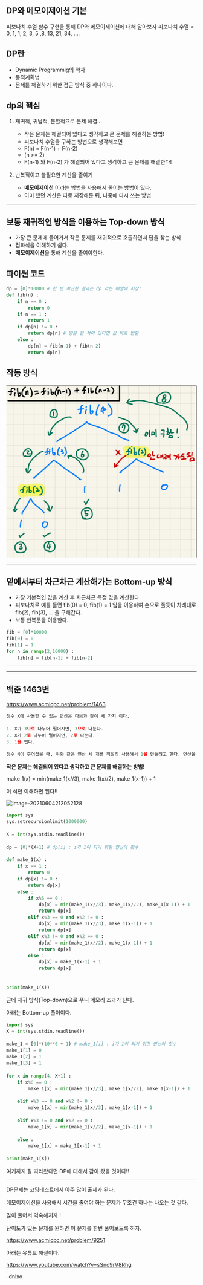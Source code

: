 ## DP와 메모이제이션 기본

피보나치 수열 함수 구현을 통해 DP와 메모이제이션에 대해 알아보자
피보나치 수열 = 0, 1, 1, 2, 3, 5 ,8, 13, 21, 34, ....

## DP란

- Dynamic Programmig의 약자
- 동적계획법
- 문제를 해결하기 위한 접근 방식 중 하나이다.

## dp의 핵심

1. 재귀적, 귀납적, 분할적으로 문제 해결..
   - 작은 문제는 해결되어 있다고 생각하고 큰 문제를 해결하는 방법!
   - 피보나치 수열을 구하는 방법으로 생각해보면
   - F(n) = F(n-1) + F(n-2)
   - (n >= 2)
   - F(n-1) 와 F(n-2) 가 해결되어 있다고 생각하고 큰 문제를 해결한다!

2. 반복적이고 불필요한 계산을 줄이기
   - **메모이제이션** 이라는 방법을 사용해서 줄이는 방법이 있다.
   - 이미 했던 계산은 따로 저장해둔 뒤, 나중에 다시 쓰는 방법.

---

## 보통 재귀적인 방식을 이용하는 Top-down 방식

- 가장 큰 문제에 들어가서 작은 문제를 재귀적으로 호출하면서 답을 찾는 방식
- 점화식을 이해하기 쉽다.
- **메모이제이션**을 통해 계산을 줄여야한다.

## 파이썬 코드

```python
dp = [0]*10000 # 한 번 계산한 결과는 dp 라는 배열에 저장!
def fib(n) :
    if n == 0 : 
        return 0
    if n == 1 : 
        return 1
    if dp[n] != 0 : 
        return dp[n] # 방문 한 적이 있다면 값 바로 반환
   	else :
        dp[n] = fib(n-1) + fib(n-2)
        return dp[n]
```

## 작동 방식

![image-20210604184708771](./img/2.png)

---

## 밑에서부터 차근차근 계산해가는 Bottom-up 방식

- 가장 기본적인 값을 계산 후 차근차근 특정 값을 계산한다.
- 피보나치로 예를 들면 fib(0) = 0, fib(1) = 1 임을 이용하여 손으로 풀듯이 차례대로 fib(2), fib(3), ... 을 구해간다.
- 보통 반복문을 이용한다.

```python
fib = [0]*10000
fib[0] = 0
fib[1] = 1
for n in range(2,10000) : 
    fib[n] = fib[n-1] + fib[n-2]
```

---

---

## 백준 1463번

https://www.acmicpc.net/problem/1463

```python
정수 X에 사용할 수 있는 연산은 다음과 같이 세 가지 이다.

1. X가 3으로 나누어 떨어지면, 3으로 나눈다.
2. X가 2로 나누어 떨어지면, 2로 나눈다.
3. 1을 뺀다.

정수 N이 주어졌을 때, 위와 같은 연산 세 개를 적절히 사용해서 1을 만들려고 한다. 연산을 사용하는 횟수의 최솟값을 출력하시오.
```

**작은 문제는 해결되어 있다고 생각하고 큰 문제를 해결하는 방법!**

make_1(x) = min(make_1(x//3), make_1(x//2), make_1(x-1)) + 1

이 식만 이해하면 된다!!

![image-20210604212052128](\img\3.png)

```python
import sys
sys.setrecursionlimit(1000000)

X = int(sys.stdin.readline())

dp = [0]*(X+1) # dp[i] : i가 1이 되기 위한 연산의 횟수

def make_1(x) :
    if x == 1 :
        return 0
    if dp[x] != 0 :
        return dp[x]
    else :
        if x%6 == 0 :
            dp[x] = min(make_1(x//3), make_1(x//2), make_1(x-1)) + 1
            return dp[x]
        elif x%3 == 0 and x%2 != 0 :
            dp[x] = min(make_1(x//3), make_1(x-1)) + 1
            return dp[x]
        elif x%3 != 0 and x%2 == 0 :
            dp[x] = min(make_1(x//2), make_1(x-1)) + 1
            return dp[x]
        else :
            dp[x] = make_1(x-1) + 1
            return dp[x]
        

print(make_1(X))
```

근데 재귀 방식(Top-down)으로 푸니 메모리 초과가 난다.

아래는 Bottom-up 풀이이다.

```python
import sys
X = int(sys.stdin.readline())

make_1 = [0]*(10**6 + 1) # make_1[i] : i가 1이 되기 위한 연산의 횟수
make_1[1] = 0
make_1[2] = 1
make_1[3] = 1

for x in range(4, X+1) :
    if x%6 == 0 :
        make_1[x] = min(make_1[x//3], make_1[x//2], make_1[x-1]) + 1
        
    elif x%3 == 0 and x%2 != 0 :
        make_1[x] = min(make_1[x//3], make_1[x-1]) + 1

    elif x%3 != 0 and x%2 == 0 :
        make_1[x] = min(make_1[x//2], make_1[x-1]) + 1
        
    else :
        make_1[x] = make_1[x-1] + 1

print(make_1[X])
```

여기까지 잘 따라왔다면 DP에 대해서 감이 왔을 것이다!!

---

DP문제는 코딩테스트에서 아주 많이 출제가 된다.

메모이제이션을 사용해서 시간을 줄여야 하는 문제가 무조건 하나는 나오는 것 같다.

많이 풀어서 익숙해지자 !

난이도가 있는 문제를 원하면 이 문제를 한번 풀어보도록 하자.

https://www.acmicpc.net/problem/9251

아래는 유튜브 해설이다.

https://www.youtube.com/watch?v=sSno9rV8Rhg

-dnlxo

